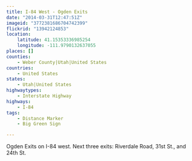 ```yaml
---
title: I-84 West - Ogden Exits
date: "2014-03-31T12:47:51Z"
imageid: "3772381686704742399"
flickrid: "13942124853"
location:
    latitude: 41.15353336985254
    longitude: -111.9790132637055
places: []
counties:
    - Weber County|Utah|United States
countries:
    - United States
states:
    - Utah|United States
highwaytypes:
    - Interstate Highway
highways:
    - I-84
tags:
    - Distance Marker
    - Big Green Sign

---
```

Ogden Exits on I-84 west.  Next three exits: Riverdale Road, 31st St., and 24th St.
